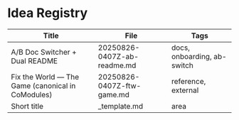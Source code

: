 <!-- status: stub; target: 150+ words -->
# Idea Registry

Title | File | Tags
---|---|---
A/B Doc Switcher + Dual README | 20250826-0407Z-ab-readme.md | docs, onboarding, ab-switch
Fix the World — The Game (canonical in CoModules) | 20250826-0407Z-ftw-game.md | reference, external
Short title | _template.md | area


